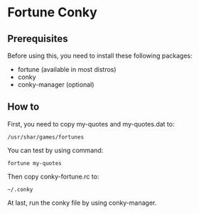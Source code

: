 Fortune Conky
======

Prerequisites
------
Before using this, you need to install these following packages:

* fortune (available in most distros)
* conky
* conky-manager (optional)

How to
------
First, you need to copy my-quotes and my-quotes.dat to:
    
    /usr/shar/games/fortunes

You can test by using command:

    fortune my-quotes

Then copy conky-fortune.rc to:
    
    ~/.conky

At last, run the conky file by using conky-manager.
